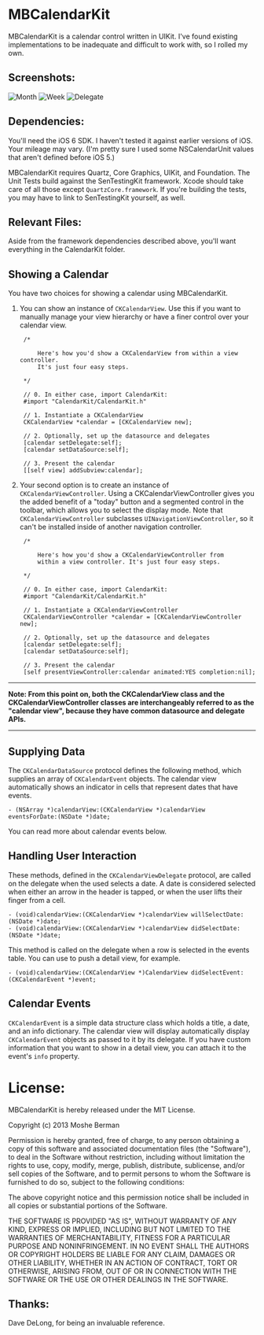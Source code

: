 MBCalendarKit
================
MBCalendarKit is a calendar control written in UIKit. I've found existing implementations to be inadequate and difficult to work with, so I rolled my own.

Screenshots:
------------

![Month](./screens/month.png "Month View")
![Week](./screens/week.png "Week View")
![Delegate](./screens/day.png "Day View")

Dependencies:
-------------

You'll need the iOS 6 SDK. I haven't tested it against earlier versions of iOS. Your mileage may vary. (I'm pretty sure I used some NSCalendarUnit values that aren't defined before iOS 5.)

MBCalendarKit requires Quartz, Core Graphics, UIKit, and Foundation. The Unit Tests build against the SenTestingKit framework. Xcode should take care of all those except `QuartzCore.framework`. If you're building the tests, you may have to link to SenTestingKit yourself, as well.

Relevant Files:
---------------

Aside from the framework dependencies described above, you'll want everything in the CalendarKit folder. 


Showing a Calendar
--------------------------------------

You have two choices for showing a calendar using MBCalendarKit. 

1. You can show an instance of `CKCalendarView`. Use this if you want to manually manage your view hierarchy or have a finer control over your calendar view.


        /* 
		
			Here's how you'd show a CKCalendarView from within a view controller. 
			It's just four easy steps.
			
		*/
		
    	// 0. In either case, import CalendarKit:
    	#import "CalendarKit/CalendarKit.h"
    	
 		// 1. Instantiate a CKCalendarView
 		CKCalendarView *calendar = [CKCalendarView new];
 		
 		// 2. Optionally, set up the datasource and delegates
 		[calendar setDelegate:self];
 		[calendar setDataSource:self];
 		
		// 3. Present the calendar 
		[[self view] addSubview:calendar];


2. Your second option is to create an instance of `CKCalendarViewController`. Using a CKCalendarViewController gives you the added benefit of a "today" button and a segmented control in the toolbar, which allows you to select the display mode. Note that `CKCalendarViewController` subclasses `UINavigationViewController`, so it can't be installed inside of another navigation controller. 
	
		/* 
		
			Here's how you'd show a CKCalendarViewController from 
			within a view controller. It's just four easy steps.
			
		*/
		
    	// 0. In either case, import CalendarKit:
    	#import "CalendarKit/CalendarKit.h"
    	
 		// 1. Instantiate a CKCalendarViewController
 		CKCalendarViewController *calendar = [CKCalendarViewController new];
 		
 		// 2. Optionally, set up the datasource and delegates
 		[calendar setDelegate:self];
 		[calendar setDataSource:self];
 		
		// 3. Present the calendar 
		[self presentViewController:calendar animated:YES completion:nil];
		
		

---

**Note: From this point on, both the CKCalendarView class and the CKCalendarViewController classes are interchangeably referred to as the "calendar view", because they have common datasource and delegate APIs.** 

---



Supplying Data
-------------------------

The `CKCalendarDataSource` protocol defines the following method, which supplies an array of `CKCalendarEvent` objects. The calendar view automatically shows an indicator in cells that represent dates that have events. 

    - (NSArray *)calendarView:(CKCalendarView *)calendarView eventsForDate:(NSDate *)date;
    
You can read more about calendar events below.
		
		
Handling User Interaction
-------------------------

These methods, defined in the `CKCalendarViewDelegate` protocol, are called on the delegate when the used selects a date. A date is considered selected when either an arrow in the header is tapped, or when the user lifts their finger from a cell.

    - (void)calendarView:(CKCalendarView *)calendarView willSelectDate:(NSDate *)date;
    - (void)calendarView:(CKCalendarView *)calendarView didSelectDate:(NSDate *)date;
    
This method is called on the delegate when a row is selected in the events table. You can use to push a detail view, for example.

    - (void)calendarView:(CKCalendarView *)CalendarView didSelectEvent:(CKCalendarEvent *)event;
    
    
Calendar Events
----------------
`CKCalendarEvent` is a simple data structure class which holds a title, a date, and an info dictionary. The calendar view will display automatically display `CKCalendarEvent` objects as passed to it by its delegate. If you have custom information that you want to show in a detail view, you can attach it to the event's `info` property.	


License:
========

MBCalendarKit is hereby released under the MIT License. 

Copyright (c) 2013 Moshe Berman

Permission is hereby granted, free of charge, to any person obtaining a copy of this software and associated documentation files (the "Software"), to deal in the Software without restriction, including without limitation the rights to use, copy, modify, merge, publish, distribute, sublicense, and/or sell copies of the Software, and to permit persons to whom the Software is furnished to do so, subject to the following conditions:

The above copyright notice and this permission notice shall be included in all copies or substantial portions of the Software.

THE SOFTWARE IS PROVIDED "AS IS", WITHOUT WARRANTY OF ANY KIND, EXPRESS OR IMPLIED, INCLUDING BUT NOT LIMITED TO THE WARRANTIES OF MERCHANTABILITY, FITNESS FOR A PARTICULAR PURPOSE AND NONINFRINGEMENT. IN NO EVENT SHALL THE AUTHORS OR COPYRIGHT HOLDERS BE LIABLE FOR ANY CLAIM, DAMAGES OR OTHER LIABILITY, WHETHER IN AN ACTION OF CONTRACT, TORT OR OTHERWISE, ARISING FROM, OUT OF OR IN CONNECTION WITH THE SOFTWARE OR THE USE OR OTHER DEALINGS IN THE SOFTWARE.


Thanks:
-------
Dave DeLong, for being an invaluable reference.
